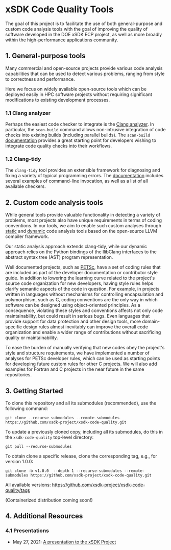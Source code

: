 # xSDK Code Quality Tools

The goal of this project is to facilitate the use of both general-purpose and custom code analysis tools with the goal of improving the quality of software developed in the DOE xSDK ECP project, as well as more broadly within the high-performance applications community. 

## 1. General-purpose tools

Many commercial and open-source projects provide various code analysis capabilities that can be used to 
detect various problems, ranging from style to correctness and performance. 

Here we focus on widely available open-source tools which can be deployed easily in HPC software projects without requiring significant modifications to existing development processes. 

### 1.1 Clang analyzer 

Perhaps the easiest code checker to integrate is the [Clang analyzer](https://clang-analyzer.llvm.org). In particular,
the `scan-build` command allows non-intrusive integration of 
code checks into existing builds (including parallel builds). The `scan-build` [documentation](https://clang-analyzer.llvm.org/scan-build.html)
provides a great starting point for developers wishing to integrate code quality checks into their workflows. 

### 1.2 Clang-tidy

The `clang-tidy` tool provides an extensible framework for diagnosing and
fixing a variety of typical programming errors. The [documentation](https://clang.llvm.org/extra/clang-tidy/) 
includes several examples of command-line invocation, as well as a list of all available checkers. 

## 2. Custom code analysis tools

While general tools provide valuable functionality in detecting a variety of problems, most projects also have unique requirements in terms of coding conventions. In our tools, we aim to enable such custom analyses through [static](https://github.com/HPCL/code-analysis/tree/main/src/static) and [dynamic](https://github.com/HPCL/code-analysis/tree/main/src/dynamic) code analysis tools based on the open-source LLVM compiler framework.

Our static analysis approach extends clang-tidy, while our dynamic approach relies on the Python bindings
of the llibClang interfaces to the abstract syntax tree (AST) program representation.

Well documented projects, such as [PETSc](https://petsc.org/release/developers/style/), have a set of coding rules that are included as part of the developer documentation or contributor style guide. In addition to lowering the learning curve related to the project's source code organization for new developers, having style rules helps clarify semantic aspects of the code in question. For example, in projects written in languages without mechanisms for controlling encapsulation and polymorphism, such as C, coding conventions are the only way in which software can be designed using object-oriented principles.  As a consequence, violating these styles and conventions affects not only code maintainability, but could result in serious bugs. Even languages that provide support for data protection and other design tools, more domain-specific design rules almost inevitably can improve the overall code organization and enable a wider range of contributions without sacrificing quality or maintainability.

To ease the burden of manually verifying that new codes obey the project's style and structure requirements, we have implemented a number of analyses for PETSc developer rules, which can be used as starting points for developing future custom rules for other C projects. We will also add examples for Fortran and C projects in the near future in the same repositories. 

## 3. Getting Started

To clone this repository and all its submodules (recommended), use the following command:

```
git clone --recurse-submodules --remote-submodules https://github.com/xsdk-project/xsdk-code-quality.git
```

To update a previously cloned copy, including all its submodules, do this in the `xsdk-code-quality` top-level directory:

```
git pull --recurse-submodules
```

To obtain clone a specific release, clone the corresponding tag, e.g.,  for version 1.0.0:

```
git clone -b v1.0.0  --depth 1 --recurse-submodules --remote-submodules https://github.com/xsdk-project/xsdk-code-quality.git
```

All available versions:  https://github.com/xsdk-project/xsdk-code-quality/tags

(Containerized distribution coming soon!)

## 4. Additional Resources

### 4.1 Presentations

* May 27, 2021: [A presentation to the xSDK Project](./docs/) 

